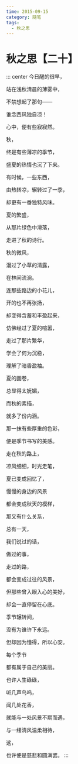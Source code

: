 ```yaml
---
time: 2015-09-15
category: 随笔
tags:
  - 秋之思
---
```


# 秋之思【二十】

::: center
今日醒的很早，

站在浅秋清晨的薄雾中，

不禁想起了那句——

谁念西风独自凉！

心中，便有些寂寂然。

秋，

终是有些薄凉的季节，

盛夏的热情也沉了下来。

有时候，一些东西，

由热转凉，辗转过了一季，

却更有一番独特风味。

夏的繁盛，

从那片绿色中滑落，

走进了秋的诗行。

秋的微风，

漫过了小草的清露，

在林间流淌。

连那些路边的小花儿，

开的也不再张扬，

却变得含蓄和丰盈起来，

仿佛经过了夏的喧嚣，

走过了那片繁华，

学会了何为沉稳，

理解了暗香盈袖。

夏的画卷，

总显得太妩媚，

而秋的素描，

就多了份内涵。

那一抹有些厚重的色彩，

便是季节书写的美感。

走在秋的路上，

凉风细细，时光走笔，

夏已变成回忆了，

慢慢的身边的风景

都会变成秋天的模样，

那又有什么关系，

总有一天，

我们说过的话，

做过的事，

走过的路，

都会变成过往的风景，

但那些曾入眼入心的美好，

却会一直停留在心底。

季节辗转间，

没有为谁许下永远。

但却因为懂得，所以心安。

每个季节

都有属于自己的美丽。

也许人生碌碌，

听几声鸟呜，

闻几处花香，

就能与一处风景不期而遇，

与一缕清风温柔相待，

这，

也许便是慈悲和圆满罢。
:::
